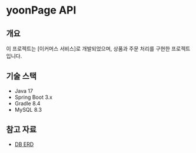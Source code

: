 # yoonPage API

## 개요
이 프로젝트는 [이커머스 서비스]로 개발되었으며, 상품과 주문 처리를 구현한 프로젝트 입니다.

## 기술 스택
- Java 17
- Spring Boot 3.x
- Gradle 8.4
- MySQL 8.3

## 참고 자료
- [DB ERD](https://dbdiagram.io/d/commerce-6553ad837d8bbd64652df98f)
